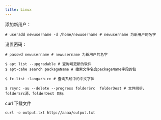 ```yaml
---
title: Linux
---
```



添加新用户：
```
# useradd newusername -d /home/newusername # newusername 为新用户的名字
```

设置密码：
```
# passwd newusername # newusername 为新用户的名字
```

```
$ apt list --upgradable # 查询可更新的软件
$ apt-cahe search packageName # 搜索文件名含packageName字段的包
```

```
$ fc-list :lang=zh-cn # 查询系统中的中文字体
```

```
$ rsync -au --delete --progress folderSrc  folderDest # 文件同步，folderSrc源，folderDest 目标
```

curl 下载文件
```
curl -o output.txt http://aaaa/output.txt
```


